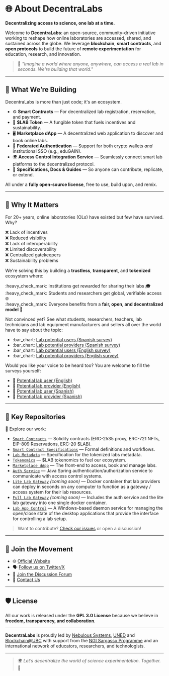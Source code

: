 # 🌐 About DecentraLabs

**Decentralizing access to science, one lab at a time.**

Welcome to **DecentraLabs**: an open-source, community-driven initiative working to reshape how online laboratories are accessed, shared, and sustained across the globe. We leverage **blockchain**, **smart contracts**, and **open protocols** to build the future of **remote experimentation** for education, research, and innovation.

> 🧪 _"Imagine a world where anyone, anywhere, can access a real lab in seconds. We're building that world."_

***

## 🚀 What We’re Building

DecentraLabs is more than just code; it's an ecosystem.

* ⚙️ **Smart Contracts** — For decentralized lab registration, reservation, and payment.
* 🧠 **$LAB Token** — A fungible token that fuels incentives and sustainability.
* 🖥️ **Marketplace dApp** — A decentralized web application to discover and book online labs.
* 🔐 **Federated Authentication** — Support for both crypto wallets _and_ institutional SSO (e.g., eduGAIN).
* 🌍 **Access Control Integration Service** — Seamlessly connect smart lab platforms to the decentralized protocol.
* 📖 **Specifications, Docs & Guides** — So anyone can contribute, replicate, or extend.

All under a **fully open-source license**, free to use, build upon, and remix.

***

## 🌱 Why It Matters

For 20+ years, online laboratories (OLs) have existed but few have survived. Why?

❌ Lack of incentives\
❌ Reduced visibility\
❌ Lack of interoperability\
❌ Limited discoverability\
❌ Centralized gatekeepers\
❌ Sustainability problems

We're solving this by building a **trustless**, **transparent**, and **tokenized** ecosystem where:

:heavy\_check\_mark: Institutions get rewarded for sharing their labs 🎓\
:heavy\_check\_mark: Students and researchers get global, verifiable access 🌐\
:heavy\_check\_mark: Everyone benefits from a **fair, open, and decentralized model** 🔁

Not convinced yet? See what students, researchers, teachers, lab technicians and lab equipment manufacturers and sellers all over the world have to say about the topic:

* :bar\_chart: [Lab potential users (Spanish survey)](https://forms.office.com/Pages/AnalysisPage.aspx?AnalyzerToken=VmwPliazQ0yeNAHJhWKkiaO4tiyCOfH6\&id=SHBYtXCgrUO2VCCjHpstmUHZIu_Zj5VBpqmg_wZZ0-VUQlJRN1E2UDhDV1pRRllGTTg0TlZDSVU2Sy4u)
* :bar\_chart: [Lab potential providers (Spanish survey)](https://forms.office.com/Pages/AnalysisPage.aspx?AnalyzerToken=0fhNRC6EaXN2oKncJuTTJWuLZPAizA6j\&id=SHBYtXCgrUO2VCCjHpstmUHZIu_Zj5VBpqmg_wZZ0-VUMlZDNFZXWTJIVjVVUTVHVzNGRjE4Q0dRNC4u)
* :bar\_chart: [Lab potential users (English survey)](https://forms.office.com/Pages/AnalysisPage.aspx?AnalyzerToken=7Glycz6QQZdiS6wl4UzQjiJeX8dQxUhn\&id=SHBYtXCgrUO2VCCjHpstmUHZIu_Zj5VBpqmg_wZZ0-VUMUFVRkFDUkYySUlWVlJWRkpITEU4NjBUVy4u)
* :bar\_chart: [Lab potential providers (English survey)](https://forms.office.com/Pages/AnalysisPage.aspx?AnalyzerToken=XYfdmbOFkF5n5Ll5ylVWB3AA5Fk5tRPg\&id=SHBYtXCgrUO2VCCjHpstmUHZIu_Zj5VBpqmg_wZZ0-VUOEM3UUpNV1lYUzcyWEFXOUdRSkJHTzFOQy4u)

Would you like your voice to be heard too? You are welcome to fill the surveys yourself:

* 📝 [Potential lab user (English)](https://forms.office.com/e/Lmaa6haCsF)
* 📝 [Potential lab provider (English)](https://forms.office.com/e/4cuedTKrGK)
* 📝 [Potential lab user (Spanish)](https://forms.office.com/e/55krrX1cbz)
* 📝 [Potential lab provider (Spanish)](https://forms.office.com/e/6HYBsazuYm)

***

## 📂 Key Repositories

🔗 Explore our work:

* [`Smart Contracts`](https://github.com/DecentraLabsCom/Smart-Contracts) — Solidity contracts (ERC-2535 proxy, ERC-721 NFTs, EIP-809 Reservations, ERC-20 $LAB).
* [`Smart Contract Specifications`](https://github.com/DecentraLabsCom/Smart-Contract-Specifications) — Formal definitions and workflows.
* [`Lab Metadata`](https://github.com/DecentraLabsCom/Lab-Metadata) — Specification for the tokenized labs metadata.
* [`Tokenomics`](https://github.com/DecentraLabsCom/Tokenomics) — $LAB tokenomics to fuel our ecosystem.
* [`Marketplace dApp`](https://github.com/DecentraLabsCom/Marketplace) — The front-end to access, book and manage labs.
* [`Auth Service`](https://github.com/DecentraLabsCom/auth-service) — Java Spring authentication/authorization service to communicate with access control systems.
* [`Lite Lab Gateway`](https://github.com/DecentraLabsCom/lite-lab-gateway) _(coming soon)_ — Docker container that lab providers can deploy in seconds on any computer to function as a gateway / access system for their lab resources.
* [`Full Lab Gateway`](https://github.com/DecentraLabsCom/full-lab-gateway) _(coming soon)_ — Includes the auth service and the lite lab gateway into one single docker container.
* [`Lab App Control`](https://github.com/DecentraLabsCom/lab-app-control) — A Windows-based daemon service for managing the open/close state of the desktop applications that provide the interface for controlling a lab setup.

> Want to contribute? [Check our issues](https://github.com/orgs/DecentraLabsCom/projects) or open a discussion!

***

## 🤝 Join the Movement

* 🌐 [Official Website](https://decentralabs.nebsyst.com)
* 🗣️ [Follow us on Twitter/X](https://twitter.com/DecentraLabsCom)
* 💬 [Join the Discussion Forum](https://github.com/orgs/DecentraLabsCom/discussions)
* 📨 [Contact Us](mailto:contact@nebsyst.com)

***

## 🛡 License

All our work is released under the **GPL 3.0 License** because we believe in **freedom, transparency, and collaboration**.

***

**DecentraLabs** is proudly led by [Nebulous Systems](https://nebsyst.com), [UNED](https://www.uned.es/) and [Blockchain@UBC](https://blockchain.ubc.ca/) with support from the [NGI Sargasso Programme](https://ngisargasso.eu/) and an international network of educators, researchers, and technologists.

***

> 🌍 _Let’s decentralize the world of science experimentation. Together._ 💫
